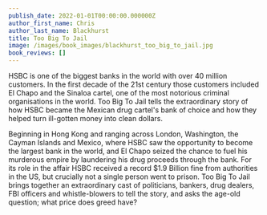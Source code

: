 ```yaml
---
publish_date: 2022-01-01T00:00:00.000000Z
author_first_name: Chris
author_last_name: Blackhurst
title: Too Big To Jail
image: /images/book_images/blackhurst_too_big_to_jail.jpg
book_reviews: []
---
```

HSBC is one of the biggest banks in the world with over 40 million customers. In the first decade of the 21st century those customers included El Chapo and the Sinaloa cartel, one of the most notorious criminal organisations in the world. Too Big To Jail tells the extraordinary story of how HSBC became the Mexican drug cartel's bank of choice and how they helped turn ill-gotten money into clean dollars.

Beginning in Hong Kong and ranging across London, Washington, the Cayman Islands and Mexico, where HSBC saw the opportunity to become the largest bank in the world, and El Chapo seized the chance to fuel his murderous empire by laundering his drug proceeds through the bank. For its role in the affair HSBC received a record $1.9 Billion fine from authorities in the US, but crucially not a single person went to prison. Too Big To Jail brings together an extraordinary cast of politicians, bankers, drug dealers, FBI officers and whistle-blowers to tell the story, and asks the age-old question; what price does greed have?